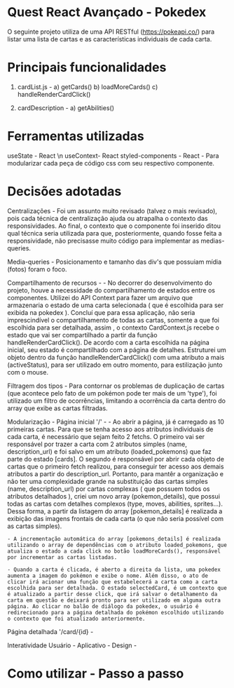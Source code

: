 # Quest React Avançado - Pokedex

O seguinte projeto utiliza de uma API RESTful (https://pokeapi.co/) para listar uma lista de cartas e as características individuais de cada carta.

# Principais funcionalidades

1. cardList.js -
   a) getCards()
   b) loadMoreCards()
   c) handleRenderCardClick()

3. cardDescription -
   a) getAbilities()

# Ferramentas utilizadas

useState - React \n
useContext- React
styled-components - React - Para modularizar cada peça de código css com seu respectivo componente.

# Decisões adotadas

Centralizações - Foi um assunto muito revisado (talvez o mais revisado), pois cada técnica de centralização ajuda ou atrapalha o contexto das responsividades. Ao final, o contexto que o componente foi inserido ditou qual técnica seria utilizada para que, posteriormente, quando fosse feita a responsividade, não precisasse muito código para implementar as medias-queries.

Media-queries - Posicionamento e tamanho das div's que possuiam mídia (fotos) foram o foco. 

Compartilhamento de recursos - 
    - No decorrer do desenvolvimento do projeto, houve a necessidade  do compartilhamento de estados entre os componentes. Utilizei do API Context para fazer um arquivo que armazenaria o estado de uma carta selecionada ( que é escolhida para ser exibida na pokedex ). Concluí que para essa aplicação, não seria imprescindível o compartilhamento de todas as cartas, somente a que foi escolhida para ser detalhada, assim , o contexto CardContext.js recebe o estado que vai ser compartilhado a partir da função handleRenderCardClick(). De acordo com a carta escolhida na página inicial, seu estado é compartilhado com a página de detalhes. Estruturei um objeto dentro da função handleRenderCardClick() com uma atributo a mais (activeStatus), para ser utilizado em outro momento, para estilização junto com o mouse. 

Filtragem dos tipos - Para contornar os problemas de duplicação de cartas (que acontece pelo fato de um pokémon pode ter mais de um 'type'), foi utilizado um filtro de ocorrências, limitando a ocorrência da carta dentro do array que exibe as cartas filtradas.


Modularização -
Página inicial '/' -
    - Ao abrir a página, já é carregado as 10 primeiras cartas. Para que se tenha acesso aos atributos individuais de cada carta, é necessário que sejam feito 2 fetchs. O primeiro vai ser responsável por trazer a carta com 2 atributos simples (name, description_url) e foi salvo em um atributo (loaded_pokemons) que faz parte do estado [cards]. O segundo é responsável por abrir cada objeto de cartas que o primeiro fetch realizou, para conseguir ter acesso aos demais atributos a partir do description_url. Portanto, para mantêr a organização e não ter uma complexidade grande na substituição das cartas simples (name, description_url) por cartas complexas ( que possuem todos os atributos detalhados ), criei um novo array (pokemon_details), que possui todas as cartas com detalhes complexos (type, moves, abilities, sprites...). Dessa forma, a partir da listagem do array [pokemon_details] é realizada a exibição das imagens frontais de cada carta (o que não seria possível com as cartas simples).

    - A incrementação automática do array [pokemons_details] é realizada utilizando o array de dependências com o atributo loaded_pokemons, que atualiza o estado a cada click no botão loadMoreCards(), responsável por incrementar as cartas listadas. 

    - Quando a carta é clicada, é aberto a direita da lista, uma pokedex aumenta a imagem do pokémon e exibe o nome. Além disso, o ato de clicar irá acionar uma função que estabelecerá a carta como a carta escolhida para ser detalhada. O estado selectedCard, é um contexto que é atualizado a partir desse click, que irá salvar o detalhamento da carta em questão e deixará pronto para ser utilizado em alguma outra página. Ao clicar no balão de diálogo da pokedex, o usuário é redirecionado para a página detalhada do pokémon escolhido utilizando o contexto que foi atualizado anteriormente.
    
Página detalhada '/card/{id} -
    
Interatividade Usuário - Aplicativo -
Design -



# Como utilizar - Passo a passo

